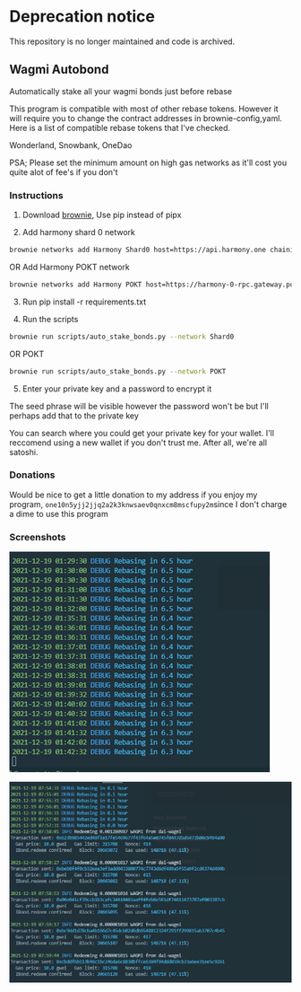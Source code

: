 # Deprecation notice
This repository is no longer maintained and code is archived.
## Wagmi Autobond
Automatically stake all your wagmi bonds just before rebase

This program is compatible with most of other rebase tokens. However it will require you to change the contract addresses in brownie-config,yaml.
Here is a list of compatible rebase tokens that I've checked.

Wonderland, Snowbank, OneDao

PSA; Please set the minimum amount on high gas networks as it'll cost you quite alot of fee's if you don't

### Instructions

1. Download [brownie](https://github.com/eth-brownie/brownie), Use pip instead of pipx

2. Add harmony shard 0 network
```bash
brownie networks add Harmony Shard0 host=https://api.harmony.one chainid=1666600000 explorer=https://explorer.harmony.one/ 
```

OR Add Harmony POKT network

```bash
brownie networks add Harmony POKT host=https://harmony-0-rpc.gateway.pokt.network chainid=1666600000 explorer=https://explorer.harmony.one/ 
```

3. Run pip install -r requirements.txt

4. Run the scripts

```bash
brownie run scripts/auto_stake_bonds.py --network Shard0
```

OR POKT
```bash
brownie run scripts/auto_stake_bonds.py --network POKT
```

5. Enter your private key and a password to encrypt it

The seed phrase will be visible however the password won't be but I'll perhaps add that to the private key

You can search where you could get your private key for your wallet. I'll reccomend using a new wallet if you don't trust me. After all, we're all satoshi.

### Donations
Would be nice to get a little donation to my address if you enjoy my program, ``one10n5yjj2jjq2a2k3knwsaev0qnxcm8mscfupy2m``since I don't charge a dime to use this program

### Screenshots
![Screenshot](./images/screenshot1.png)

![Screenshot](./images/screenshot2.png)
